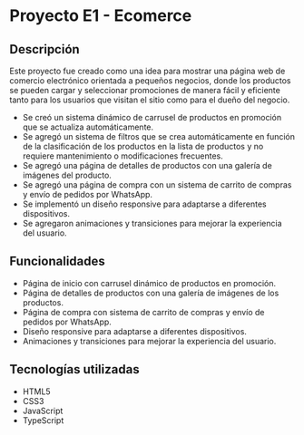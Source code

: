 # Proyecto E1 - Ecomerce

## Descripción

Este proyecto fue creado como una idea para mostrar una página web de comercio electrónico orientada a pequeños negocios, donde los productos se pueden cargar y seleccionar promociones de manera fácil y eficiente tanto para los usuarios que visitan el sitio como para el dueño del negocio. 

- Se creó un sistema dinámico de carrusel de productos en promoción que se actualiza automáticamente.
- Se agregó un sistema de filtros que se crea automáticamente en función de la clasificación de los productos en la lista de productos y no requiere mantenimiento o modificaciones frecuentes.
- Se agregó una página de detalles de productos con una galería de imágenes del producto.
- Se agregó una página de compra con un sistema de carrito de compras y envío de pedidos por WhatsApp.
- Se implementó un diseño responsive para adaptarse a diferentes dispositivos.
- Se agregaron animaciones y transiciones para mejorar la experiencia del usuario.

## Funcionalidades

- Página de inicio con carrusel dinámico de productos en promoción.
- Página de detalles de productos con una galería de imágenes de los productos.
- Página de compra con sistema de carrito de compras y envío de pedidos por WhatsApp.
- Diseño responsive para adaptarse a diferentes dispositivos.
- Animaciones y transiciones para mejorar la experiencia del usuario.

## Tecnologías utilizadas

- HTML5
- CSS3
- JavaScript
- TypeScript

